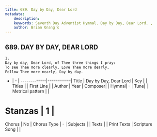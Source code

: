 ```yaml
---
title: 689. Day by Day, Dear Lord
metadata:
    description: 
    keywords: Seventh Day Adventist Hymnal, Day by Day, Dear Lord, , 
    author: Brian Onang'o
---
```



## 689. DAY BY DAY, DEAR LORD

```txt
1.
Day by day, Dear Lord, of Thee three things I pray:
To see Thee more clearly, Love Thee more dearly,
Follow Thee more nearly, Day by day.
```

- |   -  |
-------------|------------|
Title | Day by Day, Dear Lord |
Key |  |
Titles |  |
First Line |  |
Author | 
Year | 
Composer|  |
Hymnal|  - |
Tune|  |
Metrical pattern | |
# Stanzas | 1 |
Chorus | No |
Chorus Type | - |
Subjects |  |
Texts |  |
Print Texts | 
Scripture Song |  |
  
